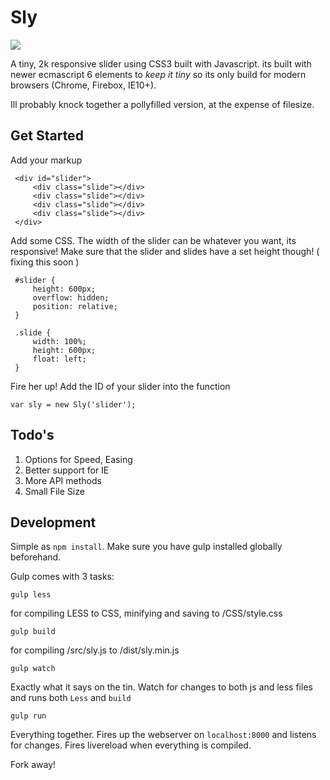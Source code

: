 # Sly

<img src="http://i.imgur.com/stYq2aH.gif" />

A tiny, 2k responsive slider using CSS3 built with Javascript. its built with newer ecmascript 6 elements to _keep it tiny_ so its only build for modern browsers (Chrome, Firebox, IE10+).

Ill probably knock together a pollyfilled version, at the expense of filesize.


## Get Started

Add your markup

```
 <div id="slider">
     <div class="slide"></div>
     <div class="slide"></div>
     <div class="slide"></div>
     <div class="slide"></div>
 </div>

```

Add some CSS. The width of the slider can be whatever you want, its responsive! Make sure that the slider and slides have a set height though! ( fixing this soon )


```
 #slider {
     height: 600px;
     overflow: hidden;
     position: relative;
 }

 .slide {
     width: 100%;
     height: 600px;
     float: left;
 }
```


Fire her up! Add the ID of your slider into the function


```
var sly = new Sly('slider');
```

## Todo's

1. Options for Speed, Easing
2. Better support for IE
3. More API methods
4. Small File Size

## Development

Simple as ``npm install``. Make sure you have gulp installed globally beforehand.

Gulp comes with 3 tasks:

```
gulp less
```
for compiling LESS to CSS, minifying and saving to /CSS/style.css

```
gulp build
```
for compiling /src/sly.js to /dist/sly.min.js

```
gulp watch
```
Exactly what it says on the tin. Watch for changes to both js and less files and runs both ``Less`` and ``build``

```
gulp run
```
Everything together. Fires up the webserver on ``localhost:8000`` and listens for changes. Fires livereload when everything is compiled.

Fork away!


